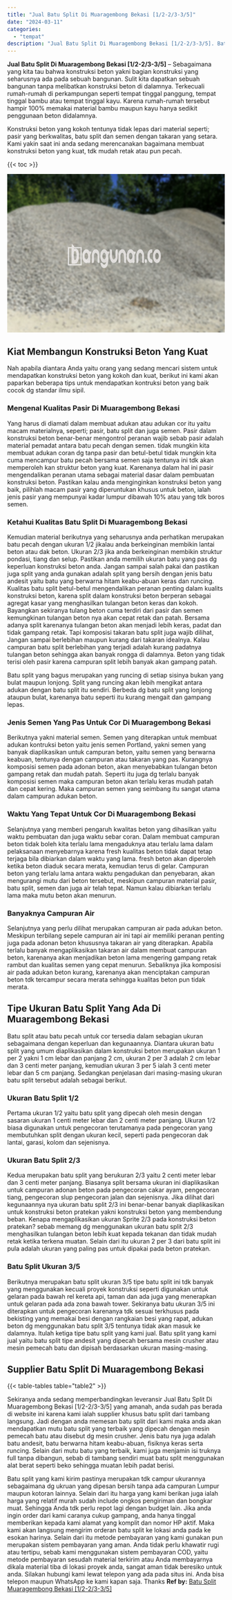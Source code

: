 ```yaml
---
title: "Jual Batu Split Di Muaragembong Bekasi [1/2-2/3-3/5]"
date: "2024-03-11"
categories: 
  - "tempat"
description: "Jual Batu Split Di Muaragembong Bekasi [1/2-2/3-3/5]. Batu split yang kami kirim pastinya merupakan tdk campur ukurannya sebagaimana dg ukruan yang dipesan b..."
---
```


**Jual Batu Split Di Muaragembong Bekasi \[1/2-2/3-3/5\]** – Sebagaimana yang kita tau bahwa konstruksi beton yakni bagian konstruksi yang seharusnya ada pada sebuah bangunan. Sulit kita dapatkan sebuah bangunan tanpa melibatkan konstruksi beton di dalamnya. Terkecuali rumah-rumah di perkampungan seperti tempat tinggal panggung, tempat tinggal bambu atau tempat tinggal kayu. Karena rumah-rumah tersebut hampir 100% memakai material bambu maupun kayu hanya sedikit penggunaan beton didalamnya.

Konstruksi beton yang kokoh tentunya tidak lepas dari material seperti; pasir yang berkwalitas, batu split dan semen dengan takaran yang setara. Kami yakin saat ini anda sedang merencanakan bagaimana membuat konstruksi beton yang kuat, tdk mudah retak atau pun pecah.

{{< toc >}}

![Jual Batu Split Di Muaragembong Bekasi [1/2-2/3-3/5]](/images/jual-batu-split-03.png)

## Kiat Membangun Konstruksi Beton Yang Kuat

Nah apabila diantara Anda yaitu orang yang sedang mencari sistem untuk mendapatkan konstruksi beton yang kokoh dan kuat, berikut ini kami akan paparkan beberapa tips untuk mendapatkan kontruksi beton yang baik cocok dg standar ilmu sipil.

### Mengenal Kualitas Pasir Di Muaragembong Bekasi

Yang harus di diamati dalam membuat adukan atau adukan cor itu yaitu macam materialnya, seperti; pasir, batu split dan juga semen. Pasir dalam konstruksi beton benar-benar mengontrol peranan wajib sebab pasir adalah material pemadat antara batu pecah dengan semen. tidak mungkin kita membuat adukan coran dg tanpa pasir dan betul-betul tidak mungkin kita cuma mencampur batu pecah bersama semen saja tentunya ini tdk akan memperoleh kan struktur beton yang kuat. Karenanya dalam hal ini pasir mengendalikan peranan utama sebagai material dasar dalam pembuatan konstruksi beton. Pastikan kalau anda menginginkan konstruksi beton yang baik, pilihlah macam pasir yang diperuntukan khusus untuk beton, ialah jenis pasir yang mempunyai kadar lumpur dibawah 10% atau yang tdk boros semen.

### Ketahui Kualitas Batu Split Di Muaragembong Bekasi

Kemudian material berikutnya yang seharusnya anda perhatikan merupakan batu pecah dengan ukuran 1/2 jikalau anda berkeinginan membikin lantai beton atau dak beton. Ukuran 2/3 jika anda berkeinginan membikin struktur pondasi, tiang dan selup. Pastikan anda memilih ukuran batu yang pas dg keperluan konstruksi beton anda. Jangan sampai salah pakai dan pastikan juga split yang anda gunakan adalah split yang bersih dengan jenis batu andesit yaitu batu yang berwarna hitam keabu-abuan keras dan runcing. Kualitas batu split betul-betul mengendalikan peranan penting dalam kualits konstruksi beton, karena split dalam konstruksi beton berperan sebagai agregat kasar yang menghasilkan tulangan beton keras dan kokoh. Bayangkan sekiranya tulang beton cuma terdiri dari pasir dan semen kemungkinan tulangan beton nya akan cepat retak dan patah. Bersama adanya split karenanya tulangan beton akan menjadi lebih keras, padat dan tidak gampang retak. Tapi komposisi takaran batu split juga wajib dilihat, Jangan sampai berlebihan maupun kurang dari takaran idealnya. Kalau campuran batu split berlebihan yang terjadi adalah kurang padatnya tulangan beton sehingga akan banyak rongga di dalamnya. Beton yang tidak terisi oleh pasir karena campuran split lebih banyak akan gampang patah.

Batu split yang bagus merupakan yang runcing di setiap sisinya bukan yang bulat maupun lonjong. Split yang runcing akan lebih mengikat antara adukan dengan batu split itu sendiri. Berbeda dg batu split yang lonjong ataupun bulat, karenanya batu seperti itu kurang mengait dan gampang lepas.

### Jenis Semen Yang Pas Untuk Cor Di Muaragembong Bekasi

Berikutnya yakni material semen. Semen yang diterapkan untuk membuat adukan kontruksi beton yaitu jenis semen Portland, yakni semen yang banyak diaplikasikan untuk campuran beton, yaitu semen yang berwarna keabuan, tentunya dengan campuran atau takaran yang pas. Kurangnya komposisi semen pada adonan beton, akan menyebabkan tulangan beton gampang retak dan mudah patah. Seperti itu juga dg terlalu banyak komposisi semen maka campuran beton akan terlalu keras mudah patah dan cepat kering. Maka campuran semen yang seimbang itu sangat utama dalam campuran adukan beton.

### Waktu Yang Tepat Untuk Cor Di Muaragembong Bekasi

Selanjutnya yang memberi pengaruh kwalitas beton yang dihasilkan yaitu waktu pembuatan dan juga waktu sebar coran. Dalam membuat campuran beton tidak boleh kita terlalu lama mengaduknya atau terlalu lama dalam pelaksanaan menyebarnya karena fresh kualitas beton tidak dapat tetap terjaga bila dibiarkan dalam waktu yang lama. fresh beton akan diperoleh ketika beton diaduk secara merata, kemudian terus di gelar. Campuran beton yang terlalu lama antara waktu pengadukan dan penyebaran, akan mengurangi mutu dari beton tersebut, meskipun campuran material pasir, batu split, semen dan juga air telah tepat. Namun kalau dibiarkan terlalu lama maka mutu beton akan menurun.

### Banyaknya Campuran Air

Selanjutnya yang perlu dilihat merupakan campuran air pada adukan beton. Meskipun terbilang sepele campuran air ini tapi air memiliki peranan penting juga pada adonan beton khususnya takaran air yang diterapkan. Apabila terlalu banyak mengaplikasikan takaran air dalam membuat campuran beton, karenanya akan menjadikan beton lama mengering gampang retak rambut dan kualitas semen yang cepat menurun. Sebaliknya jika komposisi air pada adukan beton kurang, karenanya akan menciptakan campuran beton tdk tercampur secara merata sehingga kualitas beton pun tidak merata.

## Tipe Ukuran Batu Split Yang Ada Di Muaragembong Bekasi

Batu split atau batu pecah untuk cor tersedia dalam sebagian ukuran sebagaimana dengan keperluan dan kegunaannya. Diantara ukuran batu split yang umum diaplikasikan dalam konstruksi beton merupakan ukuran 1 per 2 yakni 1 cm lebar dan panjang 2 cm, ukuran 2 per 3 adalah 2 cm lebar dan 3 centi meter panjang, kemudian ukuran 3 per 5 ialah 3 centi meter lebar dan 5 cm panjang. Sedangkan penjelasan dari masing-masing ukuran batu split tersebut adalah sebagai berikut.

### Ukuran Batu Split 1/2

Pertama ukuran 1/2 yaitu batu split yang dipecah oleh mesin dengan sasaran ukuran 1 centi meter lebar dan 2 centi meter panjang. Ukuran 1/2 biasa digunakan untuk pengecoran terutamanya pada pengecoran yang membutuhkan split dengan ukuran kecil, seperti pada pengecoran dak lantai, garasi, kolom dan sejenisnya.

### Ukuran Batu Split 2/3

Kedua merupakan batu split yang berukuran 2/3 yaitu 2 centi meter lebar dan 3 centi meter panjang. Biasanya split bersama ukuran ini diaplikasikan untuk campuran adonan beton pada pengecoran cakar ayam, pengecoran tiang, pengecoran slup pengecoran jalan dan sejenisnya. Jika dilihat dari kegunaannya nya ukuran batu split 2/3 ini benar-benar banyak diaplikasikan untuk konstruksi beton pratekan yakni konstruksi beton yang membendung beban. Kenapa mengaplikasikan ukuran Sprite 2/3 pada konstruksi beton pratekan? sebab memang dg menggunakan ukuran batu split 2/3 menghasilkan tulangan beton lebih kuat kepada tekanan dan tidak mudah retak ketika terkena muatan. Selain dari itu ukuran 2 per 3 dari batu split ini pula adalah ukuran yang paling pas untuk dipakai pada beton pratekan.

### Batu Split Ukuran 3/5

Berikutnya merupakan batu split ukuran 3/5 tipe batu split ini tdk banyak yang menggunakan kecuali proyek konstruksi seperti digunakan untuk gelaran pada bawah rel kereta api, taman dan ada juga yang menerapkan untuk gelaran pada ada zona bawah tower. Sekiranya batu ukuran 3/5 ini diterapkan untuk pengecoran karenanya tdk sesuai terkhusus pada bekisting yang memakai besi dengan rangkaian besi yang rapat, adukan beton dg menggunakan batu split 3/5 tentunya tidak akan masuk ke dalamnya. Itulah ketiga tipe batu split yang kami jual. Batu split yang kami jual yaitu batu split tipe andesit yang dipecah bersama mesin crusher atau mesin pemecah batu dan dipisah berdasarkan ukuran masing-masing.

## Supplier Batu Split Di Muaragembong Bekasi

{{< table-tables table="table2" >}}

Sekiranya anda sedang memperbandingkan leveransir Jual Batu Split Di Muaragembong Bekasi \[1/2-2/3-3/5\] yang amanah, anda sudah pas berada di website ini karena kami ialah supplier khusus batu split dari tambang langsung. Jadi dengan anda memesan batu split dari kami maka anda akan mendapatkan mutu batu split yang terbaik yang dipecah dengan mesin pemecah batu atau disebut dg mesin crusher. Jenis batu nya juga adalah batu andesit, batu berwarna hitam keabu-abuan, fisiknya keras serta runcing. Selain dari mutu batu yang terbaik, kami juga menjamin isi truknya full tanpa dibangun, sebab di tambang sendiri muat batu split menggunakan alat berat seperti beko sehingga muatan lebih padat berisi.

Batu split yang kami kirim pastinya merupakan tdk campur ukurannya sebagaimana dg ukruan yang dipesan bersih tanpa ada campuran Lumpur maupun kotoran lainnya. Selain dari itu harga yang kami berikan juga ialah harga yang relatif murah sudah include ongkos pengiriman dan bongkar muat. Sehingga Anda tdk perlu repot lagi dengan budget lain. Jika anda ingin order dari kami caranya cukup gampang, anda hanya tinggal memberikan kepada kami alamat yang komplit dan nomor HP aktif. Maka kami akan langsung mengirim orderan batu split ke lokasi anda pada ke esokan harinya. Selain dari itu metode pembayaran yang kami gunakan pun merupakan sistem pembayaran yang aman. Anda tidak perlu khawatir rugi atau tertipu, sebab kami menggunakan sistem pembayaran COD, yaitu metode pembayaran sesudah material terkirim atau Anda membayarnya dikala material tiba di lokasi proyek anda, sangat aman tidak beresiko untuk anda. Silakan hubungi kami lewat telepon yang ada pada situs ini. Anda bisa telepon maupun WhatsApp ke kami kapan saja. Thanks
**Ref by:** [Batu Split Muaragembong Bekasi [1/2-2/3-3/5]](https://id.wikipedia.org/wiki/Batu)
